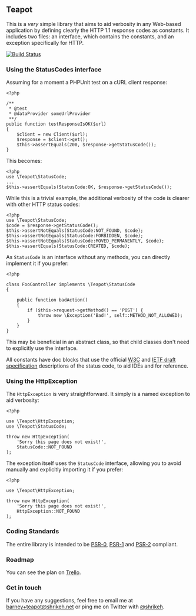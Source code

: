 ## Teapot

This is a _very_ simple library that aims to aid verbosity in any Web-based application by defining clearly the HTTP 1.1 response codes as constants. It includes two files: an interface, which contains the constants, and an exception specifically for HTTP.

[![Build Status](https://travis-ci.org/shrikeh/teapot.png?branch=master)](https://travis-ci.org/shrikeh/teapot)

### Using the StatusCodes interface

Assuming for a moment a PHPUnit test on a cURL client response:

    <?php

    /**
     * @test
     * @dataProvider someUrlProvider
     **/
    public function testResponseIsOK($url)
    {
        $client = new Client($url);
        $response = $client->get();
        $this->assertEquals(200, $response->getStatusCode());
    }

This becomes:

    <?php
    use \Teapot\StatusCode;
    ...
    $this->assertEquals(StatusCode:OK, $response->getStatusCode());

While this is a trivial example, the additional verbosity of the code is clearer with other HTTP status codes:

    <?php
    use \Teapot\StatusCode;
    $code = $response->getStatusCode();
    $this->assertNotEquals(StatusCode:NOT_FOUND, $code);
    $this->assertNotEquals(StatusCode:FORBIDDEN, $code);
    $this->assertNotEquals(StatusCode:MOVED_PERMANENTLY, $code);
    $this->assertEquals(StatusCode:CREATED, $code);

As `StatusCode` is an interface without any methods, you can directly implement it if you prefer:

    <?php

    class FooController implements \Teapot\StatusCode
    {

        public function badAction()
        {
            if ($this->request->getMethod() == 'POST') {
                throw new \Exception('Bad!', self::METHOD_NOT_ALLOWED);
            }
        }
    }

This may be beneficial in an abstract class, so that child classes don't need to explicitly use the interface.

All constants have doc blocks that use the official [W3C](http://www.w3.org/Protocols/rfc2616/rfc2616-sec10.html "W3C Status Code Definitions")  and [IETF draft specification](http://tools.ietf.org/html/rfc6585 "IETF Additional HTTP Status Codes") descriptions of the status code, to aid IDEs and for reference.

### Using the HttpException

The `HttpException` is very straightforward. It simply is a named exception to aid verbosity:


    <?php

    use \Teapot\HttpException;
    use \Teapot\StatusCode;

    throw new HttpException(
        'Sorry this page does not exist!', 
        StatusCode::NOT_FOUND
    );

The exception itself uses the `StatusCode` interface, allowing you to avoid manually and explicitly importing it if you prefer:

    <?php

    use \Teapot\HttpException;

    throw new HttpException(
        'Sorry this page does not exist!', 
        HttpException::NOT_FOUND
    );

### Coding Standards

The entire library is intended to be [PSR-0](https://github.com/php-fig/fig-standards/blob/master/accepted/PSR-0.md "PSR-0"), [PSR-1](https://github.com/php-fig/fig-standards/blob/master/accepted/PSR-1-basic-coding-standard.md "PSR-1") and [PSR-2](https://github.com/php-fig/fig-standards/blob/master/accepted/PSR-2-coding-style-guide.md "PSR-2") compliant.

### Roadmap

You can see the plan on [Trello](https://trello.com/board/teapot/51523a7711dfd4c456000355 "Teapot Trello board").

### Get in touch

If you have any suggestions, feel free to email me at barney+teapot@shrikeh.net or ping me on Twitter with [@shrikeh](https://twitter.com/shrikeh).
